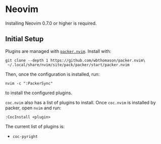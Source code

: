 # Neovim

Installing Neovim 0.7.0 or higher is required.

## Initial Setup

Plugins are managed with [`packer.nvim`](https://github.com/wbthomason/packer.nvim).
Install with:

```shell
git clone --depth 1 https://github.com/wbthomason/packer.nvim\
 ~/.local/share/nvim/site/pack/packer/start/packer.nvim
```

Then, once the configuration is installed, run:

```shell
nvim -c ":PackerSync"
```

to install the configured plugins.

`coc.nvim` also has a list of plugins to install. Once `coc.nvim` is installed by
packer, open `nvim` and run:

```vim
:CocInstall <plugin>
```

The current list of plugins is:

- `coc-pyright`
